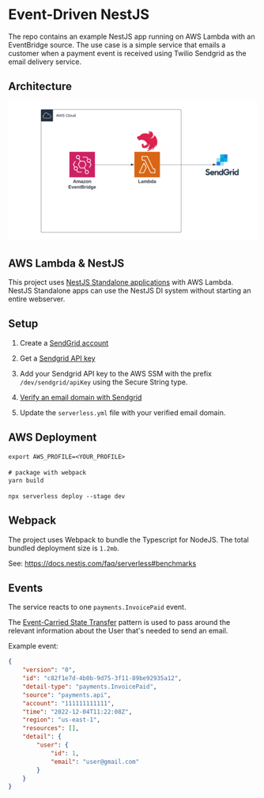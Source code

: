 # Event-Driven NestJS

The repo contains an example NestJS app running on AWS Lambda with an EventBridge source. The use case is a simple service that emails a customer when a payment event is received using Twilio Sendgrid as the email delivery service.

## Architecture

![Architecture Diagram](./docs/event-driven-nestjs.png)

## AWS Lambda & NestJS

This project uses [NestJS Standalone applications](https://docs.nestjs.com/standalone-applications) with AWS Lambda.
NestJS Standalone apps can use the NestJS DI system without starting an entire webserver.

## Setup

1. Create a [SendGrid account](https://sendgrid.com/)

2. Get a [Sendgrid API key](https://docs.sendgrid.com/ui/account-and-settings/api-keys)

3. Add your Sendgrid API key to the AWS SSM with the prefix `/dev/sendgrid/apiKey` using the Secure String type.

4. [Verify an email domain with Sendgrid](https://docs.sendgrid.com/ui/account-and-settings/how-to-set-up-domain-authentication)

5. Update the `serverless.yml` file with your verified email domain.

## AWS Deployment

```
export AWS_PROFILE=<YOUR_PROFILE>

# package with webpack
yarn build

npx serverless deploy --stage dev
```

## Webpack

The project uses Webpack to bundle the Typescript for NodeJS. The total bundled deployment size is `1.2mb`.

See: https://docs.nestjs.com/faq/serverless#benchmarks

## Events

The service reacts to one `payments.InvoicePaid` event.

The [Event-Carried State Transfer](https://martinfowler.com/articles/201701-event-driven.html) pattern is used to pass around the relevant information about the User that's needed to send an email.

Example event:
```json
{
    "version": "0",
    "id": "c82f1e7d-4b0b-9d75-3f11-89be92935a12",
    "detail-type": "payments.InvoicePaid",
    "source": "payments.api",
    "account": "111111111111",
    "time": "2022-12-04T11:22:08Z",
    "region": "us-east-1",
    "resources": [],
    "detail": {
        "user": {
            "id": 1,
            "email": "user@gmail.com"
        }
    }
}
```
